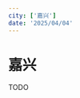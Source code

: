 ```yaml
---
city: ['嘉兴']
date: '2025/04/04'
---
```

# 嘉兴

<CityLink v-for="(v, i) in $frontmatter.city" :city="v" :date="new Date($frontmatter.date)" />

<script setup>
import CityLink from '../../.vitepress/components/trip/CityLink.vue';
</script>

TODO
